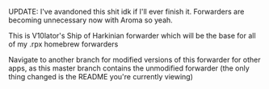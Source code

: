 UPDATE: I've avandoned this shit idk if I'll ever finish it. Forwarders are becoming unnecessary now with Aroma so yeah.

This is V10lator's Ship of Harkinian forwarder which will be the base for all of my .rpx homebrew forwarders

Navigate to another branch for modified versions of this forwarder for other apps, as this master branch contains the unmodified forwarder (the only thing changed is the README you're currently viewing) 
